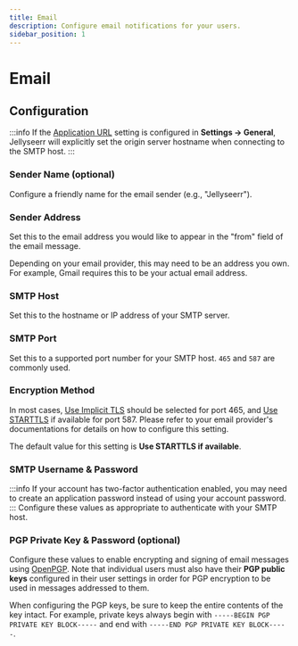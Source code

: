 ```yaml
---
title: Email
description: Configure email notifications for your users.
sidebar_position: 1
---
```


# Email

## Configuration

:::info
If the [Application URL](/using-seerr/settings/general#application-title) setting is configured in **Settings → General**, Jellyseerr will explicitly set the origin server hostname when connecting to the SMTP host.
:::

### Sender Name (optional)

Configure a friendly name for the email sender (e.g., "Jellyseerr").

### Sender Address

Set this to the email address you would like to appear in the "from" field of the email message.

Depending on your email provider, this may need to be an address you own. For example, Gmail requires this to be your actual email address.

### SMTP Host

Set this to the hostname or IP address of your SMTP server.

### SMTP Port

Set this to a supported port number for your SMTP host. `465` and `587` are commonly used.

### Encryption Method

In most cases, [Use Implicit TLS](https://tools.ietf.org/html/rfc8314) should be selected for port 465, and [Use STARTTLS](https://en.wikipedia.org/wiki/Opportunistic_TLS) if available for port 587. Please refer to your email provider's documentations for details on how to configure this setting.

The default value for this setting is **Use STARTTLS if available**.

### SMTP Username & Password

:::info
If your account has two-factor authentication enabled, you may need to create an application password instead of using your account password.
:::
Configure these values as appropriate to authenticate with your SMTP host.

### PGP Private Key & Password (optional)

Configure these values to enable encrypting and signing of email messages using [OpenPGP](https://www.openpgp.org/). Note that individual users must also have their **PGP public keys** configured in their user settings in order for PGP encryption to be used in messages addressed to them.

When configuring the PGP keys, be sure to keep the entire contents of the key intact. For example, private keys always begin with `-----BEGIN PGP PRIVATE KEY BLOCK-----` and end with `-----END PGP PRIVATE KEY BLOCK-----`.
